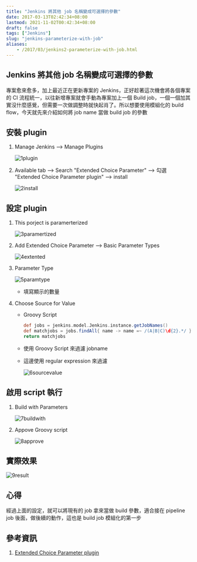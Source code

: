 ```yaml
---
title: "Jenkins 將其他 job 名稱變成可選擇的參數"
date: 2017-03-13T02:42:34+08:00
lastmod: 2021-11-02T00:42:34+08:00
draft: false
tags: ["Jenkins"]
slug: "jenkins-parameterize-with-job"
aliases:
    - /2017/03/jenkins2-parameterize-with-job.html
---
```

## Jenkins 將其他 job 名稱變成可選擇的參數

專案愈來愈多，加上最近正在更新專案的 Jenkins，正好趁著這次機會將各個專案的 CI 流程統一，以往新增專案就會手動為專案加上一個 Build job，一個一個加其實沒什麼感覺，但需要一次做調整時就快起肖了。所以想要使用模組化的 build flow，今天就先來介紹如何將 job name 當做 build job 的參數

## 安裝 plugin

1. Manage Jenkins --> Manage Plugins

    ![1plugin](https://cloud.githubusercontent.com/assets/3851540/23693986/5a47f078-0412-11e7-892b-0fcce88f3abd.png)

2. Available tab --> Search "Extended Choice Parameter" --> 勾選 "Extended Choice Parameter plugin" --> install

    ![2install](https://cloud.githubusercontent.com/assets/3851540/23693989/5a69b550-0412-11e7-9e52-80bed6ea42be.png)

## 設定 plugin

1. This porject is paramerterized

    ![3paramertized](https://cloud.githubusercontent.com/assets/3851540/23693988/5a666db4-0412-11e7-915a-92b145dfc9d7.png)

2. Add Extended Choice Parameter --> Basic Parameter Types

    ![4extented](https://cloud.githubusercontent.com/assets/3851540/23693987/5a65d5a2-0412-11e7-9d3b-bb711a289ab0.png)

3. Parameter Type

    ![5paramtype](https://cloud.githubusercontent.com/assets/3851540/23693981/5a40be8e-0412-11e7-9109-994eff72094f.png)
    - 填寫顯示的數量

4. Choose Source for Value
    - Groovy Script

        ```groovy
        def jobs = jenkins.model.Jenkins.instance.getJobNames()
        def matchjobs = jobs.findAll{ name -> name =~ /(A|B|C)\d{2}.*/ }
        return matchjobs
        ```

    - 使用 Groovy Script 來過濾 jobname
    - 這邊使用 regular expression 來過濾

        ![6sourcevalue](https://cloud.githubusercontent.com/assets/3851540/23693982/5a42111c-0412-11e7-8fe9-bf905341efc2.png)

## 啟用 script 執行

1. Build with Parameters

    ![7buildwith](https://cloud.githubusercontent.com/assets/3851540/23693984/5a44982e-0412-11e7-974c-c0620589ed04.png)

2. Appove Groovy script

    ![8approve](https://cloud.githubusercontent.com/assets/3851540/23693983/5a42871e-0412-11e7-82d8-d09b5b47ac0c.png)

## 實際效果

![9result](https://cloud.githubusercontent.com/assets/3851540/23693985/5a44be1c-0412-11e7-8b52-210aef6234b5.png)

## 心得

經過上面的設定，就可以將現有的 job 拿來當做 build 參數，適合接在 pipeline job 後面，做後續的動作，這也是 build job 模組化的第一步

## 參考資訊

1. [Extended Choice Parameter plugin](https://wiki.jenkins-ci.org/display/JENKINS/Extended+Choice+Parameter+plugin)
